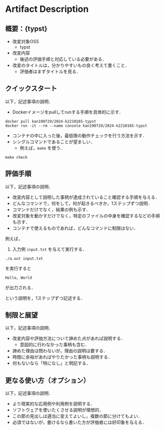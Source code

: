 # Artifact Description

## 概要：{typst}

* 改変対象OSS
  + typst
* 改変内容
  + 後述の評価手順と対応している必要がある．
* 改変のタイトルは，分かりやすいもの良く考えて書くこと．
  + 評価者はまずタイトルを見る．

## クイックスタート

以下，記述事項の説明．

* Dockerイメージをpullしてrunする手順を具体的に示す．

```
docker pull kan190729/2024-k2210165-typst
docker run -it --rm --name console kan190729/2024-k2210165-typst
```

* コンテナの中に入った後，最低限の動作チェックを行う方法を示す．
* シングルコマンドであることが望ましい．
  + 例えば，`make` を使う．

```
make check
```

## 評価手順

以下，記述事項の説明．

* 改変内容として説明した事柄が達成されていること確認する手順を与える．
* どんなコマンドで，何をして，何が起きるべきか，1ステップずつ説明．
* コマンドだけでなく，結果の例も示す．
* 改変対象を動かすだけでなく，特定のファイルの中身を確認するなどの手順も示す．
* コンテナで使えるものであれば，どんなコマンドに制限はない．

例えば，

1. 入力例 `input.txt` を与えて実行する．

```
./a.out input.txt
```

を実行すると

```
Hello, World
```

が出力される．

という説明を，1ステップずつ記述する．

## 制限と展望

以下，記述事項の説明．

* 改変内容や評価方法について諦めた点があれば説明する．
  + 意図的に行わなかった事柄も含む．
* 諦めた理由は問わないが，理由の説明は要する．
* 時間に余裕があればやりたかった事柄も説明する．
* 何もないなら「特になし」と明記する．

## 更なる使い方（オプション）

以下，記述事項の説明．

* より現実的な応用例や利用例を説明する．
* ソフトウェアを使いたくさせる説明が理想的．
* この節の見出しは適当に変えてよいし，複数の節に分けてもよい．
* 必須ではないが，書けるなら書いた方が評価者には好印象を与える．
